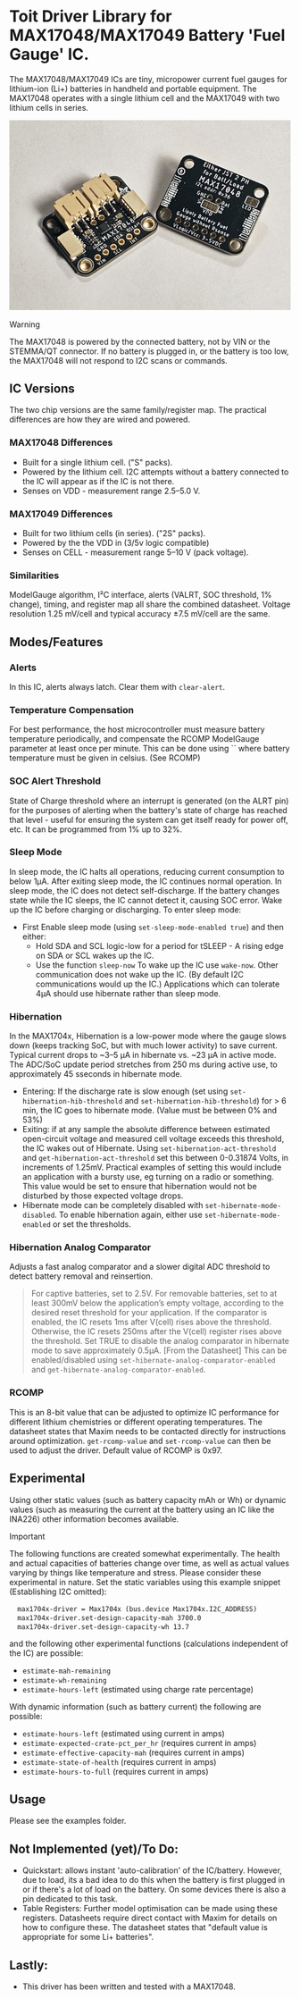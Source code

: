 # Toit Driver Library for MAX17048/MAX17049 Battery 'Fuel Gauge' IC.

The MAX17048/MAX17049 ICs are tiny, micropower current fuel gauges for lithium-ion (Li+) batteries in handheld and portable equipment. The MAX17048 operates with a single lithium cell and the MAX17049 with two lithium cells in series.

![Front and back of a module with a BH1750](images/adafruit-max17048.jpg)

> [!WARNING]
> The MAX17048 is powered by the connected battery, not by VIN or the STEMMA/QT connector.
> If no battery is plugged in, or the battery is too low, the MAX17048 will not respond to I2C scans or commands.

## IC Versions
The two chip versions are the same family/register map.  The practical differences are how they are wired and powered.
### MAX17048 Differences
* Built for a single lithium cell. ("S" packs).
* Powered by the lithium cell.  I2C attempts without a battery connected to the IC will appear as if the IC is not there.
* Senses on VDD - measurement range 2.5–5.0 V.
### MAX17049 Differences
* Built for two lithium cells (in series). ("2S" packs).
* Powered by the the VDD in (3/5v logic compatible)
* Senses on CELL - measurement range 5–10 V (pack voltage).
### Similarities
ModelGauge algorithm, I²C interface, alerts (VALRT, SOC threshold, 1% change), timing, and register map all share the combined datasheet. Voltage resolution 1.25 mV/cell and typical accuracy ±7.5 mV/cell are the same.

## Modes/Features
### Alerts
In this IC, alerts always latch.  Clear them with `clear-alert`.

### Temperature Compensation
For best performance, the host microcontroller must measure battery temperature periodically, and compensate the RCOMP ModelGauge parameter at least once per minute.  This can be done using `` where battery temperature must be given in celsius.  (See RCOMP)

### SOC Alert Threshold
State of Charge threshold where an interrupt is generated (on the ALRT pin) for the purposes of alerting when the battery's state of charge has reached that level - useful for ensuring the system can get itself ready for power off, etc.  It can be programmed from 1% up to 32%.

### Sleep Mode
In sleep mode, the IC halts all operations, reducing current consumption to below 1μA. After exiting sleep mode, the IC continues normal operation. In sleep mode, the IC does not detect self-discharge. If the battery changes state while the IC sleeps, the IC cannot detect it, causing SOC error. Wake up the IC before charging or discharging. To enter sleep mode:
  - First Enable sleep mode (using `set-sleep-mode-enabled true`) and then either:
    - Hold SDA and SCL logic-low for a period for tSLEEP - A rising edge on SDA or SCL wakes up the IC.
    - Use the function `sleep-now` To wake up the IC use `wake-now`.  Other communication does not wake up the IC. (By default I2C communications would up the IC.)
Applications which can tolerate 4μA should use hibernate rather than sleep mode.

### Hibernation
In the MAX1704x, Hibernation is a low-power mode where the gauge slows down (keeps tracking SoC, but with much lower activity) to save current. Typical current drops to ~3–5 µA in hibernate vs. ~23 µA in active mode. The ADC/SoC update period stretches from 250 ms during active use, to approximately 45 sseconds in hibernate mode.
- Entering:  If the discharge rate is slow enough (set using `set-hibernation-hib-threshold` and `set-hibernation-hib-threshold`) for > 6 min, the IC goes to hibernate mode.  (Value must be between 0% and 53%)
- Exiting: if at any sample the absolute difference between estimated open-circuit voltage and measured cell voltage exceeds this threshold, the IC wakes out of Hibernate. Using `set-hibernation-act-threshold` and `get-hibernation-act-threshold` set this between 0-0.31874 Volts, in increments of 1.25mV.  Practical examples of setting this would include an application with a bursty use, eg turning on a radio or something.  This value would be set to ensure that hibernation would not be disturbed by those expected voltage drops.
- Hibernate mode can be completely disabled with `set-hibernate-mode-disabled`.  To enable hibernation again, either use `set-hibernate-mode-enabled` or set the thresholds.

### Hibernation Analog Comparator
Adjusts a fast analog comparator and a slower digital ADC threshold to detect battery removal and reinsertion.
> For captive batteries, set to 2.5V. For removable batteries, set to at least 300mV below the application’s empty voltage, according to the desired reset threshold for your application.  If the comparator is enabled, the IC resets 1ms after V(cell) rises above the threshold. Otherwise, the IC resets 250ms after the V(cell) register rises above the threshold. Set TRUE to disable the analog comparator in hibernate mode to save approximately 0.5μA. [From the Datasheet]
This can be enabled/disabled using `set-hibernate-analog-comparator-enabled` and `get-hibernate-analog-comparator-enabled`.

### RCOMP
This is an 8-bit value that can be adjusted to optimize IC performance for different lithium chemistries or different operating temperatures. The datasheet states that Maxim needs to be contacted directly for instructions around optimization. `get-rcomp-value` and `set-rcomp-value` can then be used to adjust the driver.  Default value of RCOMP is 0x97.

## Experimental
Using other static values (such as battery capacity mAh or Wh) or dynamic values (such as measuring the current at the battery using an IC like the INA226) other information becomes available.
> [!IMPORTANT]
> The following functions are created somewhat experimentally.  The health and actual capacities of batteries change over time, as well as actual values varying by things like temperature and stress.  Please consider these experimental in nature.
Set the static variables using this example snippet (Establishing I2C omitted):
```Toit
  max1704x-driver = Max1704x (bus.device Max1704x.I2C_ADDRESS)
  max1704x-driver.set-design-capacity-mah 3700.0
  max1704x-driver.set-design-capacity-wh 13.7
```
and the following other experimental functions (calculations independent of the IC) are possible:
- `estimate-mah-remaining`
- `estimate-wh-remaining`
- `estimate-hours-left` (estimated using charge rate percentage)

With dynamic information (such as battery current) the following are possible:
- `estimate-hours-left` (estimated using current in amps)
- `estimate-expected-crate-pct_per_hr` (requires current in amps)
- `estimate-effective-capacity-mah` (requires current in amps)
- `estimate-state-of-health` (requires current in amps)
- `estimate-hours-to-full` (requires current in amps)

## Usage
Please see the examples folder.

## Not Implemented (yet)/To Do:
- Quickstart: allows instant 'auto-calibration' of the IC/battery.  However, due to load, its a bad idea to do this when the battery is first plugged in or if there's a lot of load on the battery.  On some devices there is also a pin dedicated to this task.
- Table Registers:  Further model optimisation can be made using these registers.  Datasheets require direct contact with Maxim for details on how to configure these. The datasheet states that "default value is appropriate for some Li+ batteries".

## Lastly:
- This driver has been written and tested with a MAX17048.
